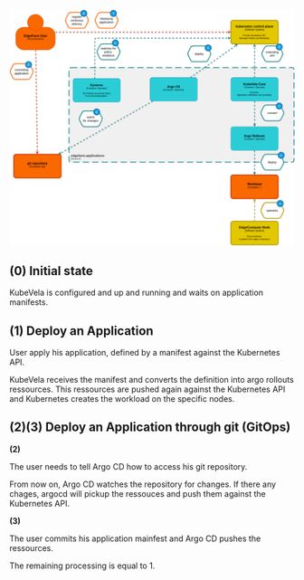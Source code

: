 ![](../assets/architecture-edgefarm.applications.png)

## **(0)** Initial state

KubeVela is configured and up and running and waits on application manifests.

## **(1)** Deploy an Application

User apply his application, defined by a manifest against the Kubernetes API.

KubeVela receives the manifest and converts the definition into argo rollouts ressources.
This ressources are pushed again against the Kubernetes API and Kubernetes creates the workload on
the specific nodes.

## **(2)(3)** Deploy an Application through git (GitOps)

**(2)**

The user needs to tell Argo CD how to access his git repository.

From now on, Argo CD watches the repository for changes. If there any chages, argocd will pickup
the ressouces and push them against the Kubernetes API.

**(3)**

The user commits his application mainfest and Argo CD pushes the ressources.

The remaining processing is equal to 1.
